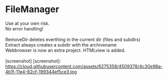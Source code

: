 FileManager
===========

Use at your own risk.<br />
No error handling!<br />
<br />
RemoveDir deletes everthing in the current dir (files and subdirs) <br />
Extract always creates a subdir with the archivename<br />
Webbrowser is now an extra project. HTMLview is added.<br />
<br />
[screenshot]
[screenshot]: https://cloud.githubusercontent.com/assets/6275358/4509378/4c30e98a-4b1f-11e4-82cf-199344ef5ce3.jpg
